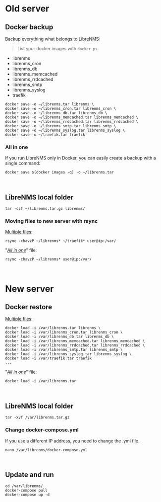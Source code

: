 # Old server

## Docker backup

Backup everything what belongs to LibreNMS:  

> List your docker images with `docker ps`.

- librenms
- librenms_cron
- librenms_db
- librenms_memcached
- librenms_rrdcached
- librenms_smtp
- librenms_syslog
- traefik

```
docker save -o ~/librenms.tar librenms \
docker save -o ~/librenms_cron.tar librenms_cron \
docker save -o ~/librenms_db.tar librenms_db \
docker save -o ~/librenms_memcached.tar librenms_memcached \
docker save -o ~/librenms_rrdcached.tar librenms_rrdcached \
docker save -o ~/librenms_smtp.tar librenms_smtp \
docker save -o ~/librenms_syslog.tar librenms_syslog \
docker save -o ~/traefik.tar traefik
```

### All in one
If you run LibreNMS only in Docker, you can easily create a backup with a single command:
```
docker save $(docker images -q) -o ~/librenms.tar
```

&nbsp;

## LibreNMS local folder

```
tar -czf ~/librenms.tar.gz librenms/
```

### Moving files to new server with rsync
[Multiple files](BACKUP.md#docker-backup):
```
rsync -chavzP ~/librenms* ~/traefik* user@ip:/var/
```

"[_All in one_](BACKUP.md#all-in-one)" file:
```
rsync -chavzP ~/librenms* user@ip:/var/
```

&nbsp;

# New server

## Docker restore
[Multiple files](BACKUP.md#docker-backup):
```
docker load -i /var/librenms.tar librenms \
docker load -i /var/librenms_cron.tar librenms_cron \
docker load -i /var/librenms_db.tar librenms_db \
docker load -i /var/librenms_memcached.tar librenms_memcached \
docker load -i /var/librenms_rrdcached.tar librenms_rrdcached \
docker load -i /var/librenms_smtp.tar librenms_smtp \
docker load -i /var/librenms_syslog.tar librenms_syslog \
docker load -i /var/traefik.tar traefik
...
```

"[_All in one_](BACKUP.md#all-in-one)" file:
```
docker load -i /var/librenms.tar
```

&nbsp;

## LibreNMS local folder
```
tar -xvf /var/librenms.tar.gz
```

### Change docker-compose.yml
If you use a different IP address, you need to change the .yml file.

```
nano /var/librenms/docker-compose.yml
```

&nbsp;

## Update and run
```
cd /var/librenms/
docker-compose pull
docker-compose up -d
```
